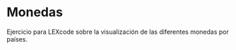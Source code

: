 Monedas
=======

Ejercicio para LEXcode sobre la visualización de las diferentes monedas por países.
